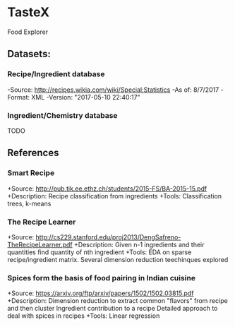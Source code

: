 # TasteX
Food Explorer

## Datasets:

### Recipe/Ingredient database
-Source: http://recipes.wikia.com/wiki/Special:Statistics
-As of: 8/7/2017
-Format: XML
-Version: "2017-05-10 22:40:17"

### Ingredient/Chemistry database
TODO






## References

### Smart Recipe 
+Source: http://pub.tik.ee.ethz.ch/students/2015-FS/BA-2015-15.pdf
+Description: Recipe classification from ingredients
+Tools: Classification trees, k-means

### The Recipe Learner
+Source: http://cs229.stanford.edu/proj2013/DengSafreno-TheRecipeLearner.pdf
+Description: Given n-1 ingredients and their quantities find quantity of nth ingredient
+Tools: EDA on sparse recipe/ingredient matrix. Several dimension reduction teechinques explored

### Spices form the basis of food pairing in Indian cuisine
+Source: https://arxiv.org/ftp/arxiv/papers/1502/1502.03815.pdf
+Description: Dimension reduction to extract common "flavors" from recipe and then cluster
    Ingredient contribution to a recipe
    Detailed approach to deal with spices in recipes
+Tools: Linear regression


